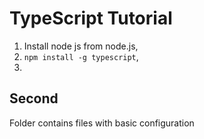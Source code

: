 # TypeScript Tutorial

1. Install node js from node.js,
2. `npm install -g typescript`,
3. 


## Second

Folder contains files with basic configuration
